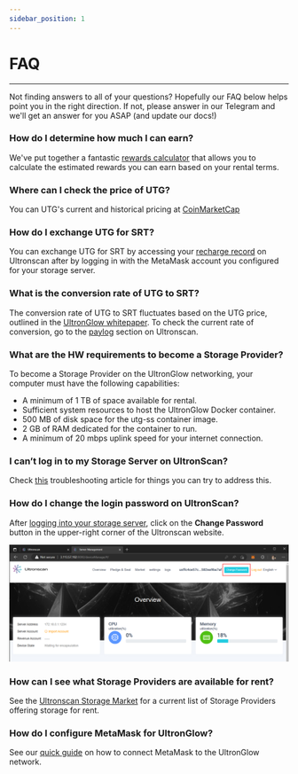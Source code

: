 ```yaml
---
sidebar_position: 1
---
```

# FAQ
---

Not finding answers to all of your questions?  Hopefully our FAQ below helps point you in the right direction.  If not,
please answer in our Telegram and we'll get an answer for you ASAP (and update our docs!)

### How do I determine how much I can earn?
We've put together a fantastic [rewards calculator](https://www.ultronscan.io/rewards-calculator/) that allows you to
calculate the estimated rewards you can earn based on your rental terms.

### Where can I check the price of UTG?
You can UTG's current and historical pricing at [CoinMarketCap](https://coinmarketcap.com/currencies/ultronglow/)

### How do I exchange UTG for SRT?
You can exchange UTG for SRT by accessing your [recharge record](https://www.ultronscan.io/mymanage/paylog) 
on Ultronscan after by logging in with the MetaMask account you configured for your storage server.

### What is the conversion rate of UTG to SRT?
The conversion rate of UTG to SRT fluctuates based on the UTG price, outlined in the
[UltronGlow whitepaper](whitepaper.md). To check the current rate of conversion, go to the 
[paylog](https://www.ultronscan.io/mymanage/paylog) section on Ultronscan.

### What are the HW requirements to become a Storage Provider?
To become a Storage Provider on the UltronGlow networking, your computer must have the following capabilities:
* A minimum of 1 TB of space available for rental.
* Sufficient system resources to host the UltronGlow Docker container.
* 500 MB of disk space for the utg-ss container image.  
* 2 GB of RAM dedicated for the container to run.
* A minimum of 20 mbps uplink speed for your internet connection.

### I can’t log in to my Storage Server on UltronScan?
Check [this](..%2Ftroubleshooting%2Fultronscan-not-connecting-to-server.md)
troubleshooting article for things you can try to address this.

### How do I change the login password on UltronScan?
After [logging into your storage server](..%2Fbecome-a-storage-provider%2Fconnecting-to-ultronscan.md), 
click on the **Change Password** button in the upper-right corner of the Ultronscan website.

![Ultronscan_change_password.png](Ultronscan_change_password.png)

### How can I see what Storage Providers are available for rent?
See the [Ultronscan Storage Market](https://www.ultronscan.io/market/) for a current list of Storage Providers
offering storage for rent.

### How do I configure MetaMask for UltronGlow?
See our [quick guide](https://www.ultronscan.io/metamask/) on how to connect MetaMask to the UltronGlow network. 
